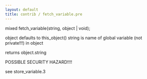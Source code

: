 ```yaml
---
layout: default
title: contrib / fetch_variable.pre
---
```


mixed fetch_variable(string, object | void);

object defaults to this_object()
string is name of global variable (not private!!!) in object

returns object.string

POSSIBLE SECURITY HAZARD!!!!

see store_variable.3
